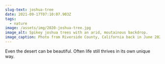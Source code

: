 ```yaml
---
slug-text: joshua-tree
date: 2021-09-17T07:10:07.903Z
tags:
  - nature
image: /assets/img/2020-joshua-tree.jpg
image_alt: Spikey joshua trees with an arid, moutainous backdrop.
image_caption: Photo from Riverside County, California back in June 2020
---
```

Even the desert can be beautiful. Often life still thrives in its own unique way.
